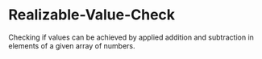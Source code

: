 # Realizable-Value-Check
Checking if values can be achieved by applied addition and subtraction in elements of a given array of numbers.
